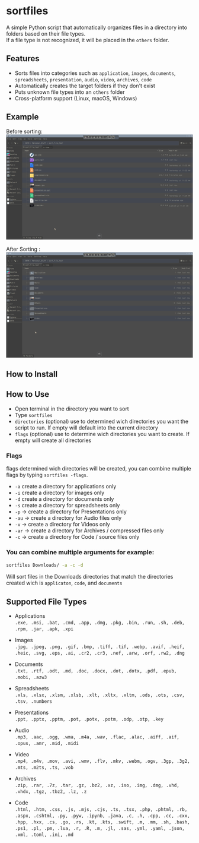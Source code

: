 # sortfiles

A simple Python script that automatically organizes files in a directory into folders based on their file types.  
If a file type is not recognized, it will be placed in the `others` folder.

## Features
- Sorts files into categories such as `application`, `images`, `documents`, `spreadsheets`, `presentation`, `audio`, `video`, `archives`, `code`
- Automatically creates the target folders if they don't exist
- Puts unknown file types into an `others` folder
- Cross-platform support (Linux, macOS, Windows)

## Example
Before sorting:
![Alt text](reference/before.png?raw=true "Before")

After Sorting :
![Alt text](reference/after.png?raw=true "After") 

## How to Install

## How to Use
- Open terminal in the directory you want to sort
- Type `sortfiles `
- `directories` (optional) use to determined wich directories you want the script to run. If empty will default into the current directory
- `flags` (optional) use to determine wich directories you want to create. If empty will create all directories 
### Flags
flags determined wich directories will be created, you can combine multiple flags by typing `sortfiles -flags`. 
- `-a` create a directory for applications only
- `-i` create a directory for images only
- `-d` create a directory for documents only
- `-s` create a directory for spreadsheets only
- `-p` → create a directory for Presentations only
- `-au` → create a directory for Audio files only
- `-v` → create a directory for Videos only
- `-ar` → create a directory for Archives / compressed files only
- `-c` → create a directory for Code / source files only
### You can combine multiple arguments for example:
```bash
sortfiles Downloads/ -a -c -d
```
Will sort files in the Downloads directories that match the directories created wich is `applicaton`, `code`, and `documents` 

## Supported File Types
- Applications <br />
`.exe, .msi, .bat, .cmd, .app, .dmg, .pkg, .bin, .run, .sh, .deb, .rpm, .jar, .apk, .xpi`

- Images <br />
`.jpg, .jpeg, .png, .gif, .bmp, .tiff, .tif, .webp, .avif, .heif, .heic, .svg, .eps, .ai, .cr2, .cr3, .nef, .arw, .orf, .rw2, .dng`

- Documents<br />
`.txt, .rtf, .odt, .md, .doc, .docx, .dot, .dotx, .pdf, .epub, .mobi, .azw3`

- Spreadsheets<br />
`.xls, .xlsx, .xlsm, .xlsb, .xlt, .xltx, .xltm, .ods, .ots, .csv, .tsv, .numbers`

- Presentations<br />
`.ppt, .pptx, .pptm, .pot, .potx, .potm, .odp, .otp, .key`

- Audio<br />
`.mp3, .aac, .ogg, .wma, .m4a, .wav, .flac, .alac, .aiff, .aif, .opus, .amr, .mid, .midi`

- Video<br />
`.mp4, .m4v, .mov, .avi, .wmv, .flv, .mkv, .webm, .ogv, .3gp, .3g2, .mts, .m2ts, .ts, .vob`

- Archives<br />
`.zip, .rar, .7z, .tar, .gz, .bz2, .xz, .iso, .img, .dmg, .vhd, .vhdx, .tgz, .tbz2, .lz, .z`

- Code<br />
`.html, .htm, .css, .js, .mjs, .cjs, .ts, .tsx, .php, .phtml, .rb, .aspx, .cshtml, .py, .pyw, .ipynb, .java, .c, .h, .cpp, .cc, .cxx, .hpp, .hxx, .cs, .go, .rs, .kt, .kts, .swift, .m, .mm, .sh, .bash, .ps1, .pl, .pm, .lua, .r, .R, .m, .jl, .sas, .yml, .yaml, .json, .xml, .toml, .ini, .md`

